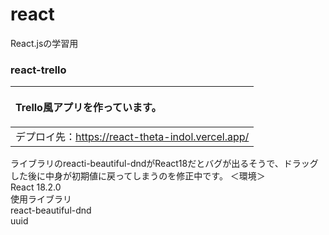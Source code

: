 # react
React.jsの学習用

### react-trello
|<p>Trello風アプリを作っています。</p>|
|:----|
|デプロイ先：<a href="https://react-theta-indol.vercel.app/" target="_blank">https://react-theta-indol.vercel.app/</a>|
ライブラリのreacti-beautiful-dndがReact18だとバグが出るそうで、ドラッグした後に中身が初期値に戻ってしまうのを修正中です。
＜環境＞  
React 18.2.0  
使用ライブラリ  
react-beautiful-dnd  
uuid
